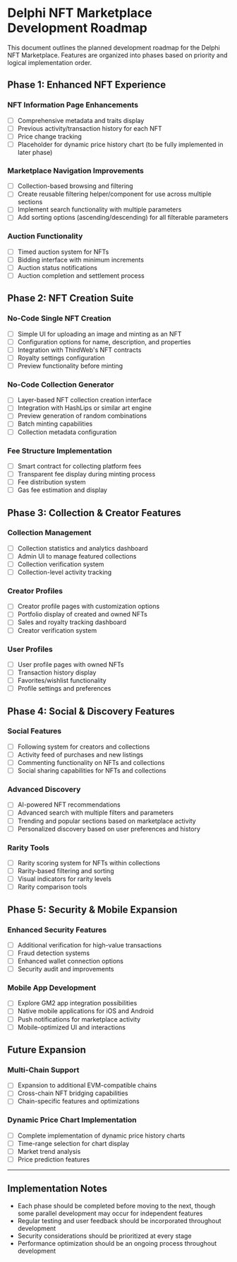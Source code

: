 # Delphi NFT Marketplace Development Roadmap

This document outlines the planned development roadmap for the Delphi NFT Marketplace. Features are organized into phases based on priority and logical implementation order.

## Phase 1: Enhanced NFT Experience

### NFT Information Page Enhancements
- [ ] Comprehensive metadata and traits display
- [ ] Previous activity/transaction history for each NFT
- [ ] Price change tracking
- [ ] Placeholder for dynamic price history chart (to be fully implemented in later phase)

### Marketplace Navigation Improvements
- [ ] Collection-based browsing and filtering
- [ ] Create reusable filtering helper/component for use across multiple sections
- [ ] Implement search functionality with multiple parameters
- [ ] Add sorting options (ascending/descending) for all filterable parameters

### Auction Functionality
- [ ] Timed auction system for NFTs
- [ ] Bidding interface with minimum increments
- [ ] Auction status notifications
- [ ] Auction completion and settlement process

## Phase 2: NFT Creation Suite

### No-Code Single NFT Creation
- [ ] Simple UI for uploading an image and minting as an NFT
- [ ] Configuration options for name, description, and properties
- [ ] Integration with ThirdWeb's NFT contracts
- [ ] Royalty settings configuration
- [ ] Preview functionality before minting

### No-Code Collection Generator
- [ ] Layer-based NFT collection creation interface
- [ ] Integration with HashLips or similar art engine
- [ ] Preview generation of random combinations
- [ ] Batch minting capabilities
- [ ] Collection metadata configuration

### Fee Structure Implementation
- [ ] Smart contract for collecting platform fees
- [ ] Transparent fee display during minting process
- [ ] Fee distribution system
- [ ] Gas fee estimation and display

## Phase 3: Collection & Creator Features

### Collection Management
- [ ] Collection statistics and analytics dashboard
- [ ] Admin UI to manage featured collections
- [ ] Collection verification system
- [ ] Collection-level activity tracking

### Creator Profiles
- [ ] Creator profile pages with customization options
- [ ] Portfolio display of created and owned NFTs
- [ ] Sales and royalty tracking dashboard
- [ ] Creator verification system

### User Profiles
- [ ] User profile pages with owned NFTs
- [ ] Transaction history display
- [ ] Favorites/wishlist functionality
- [ ] Profile settings and preferences

## Phase 4: Social & Discovery Features

### Social Features
- [ ] Following system for creators and collections
- [ ] Activity feed of purchases and new listings
- [ ] Commenting functionality on NFTs and collections
- [ ] Social sharing capabilities for NFTs and collections

### Advanced Discovery
- [ ] AI-powered NFT recommendations
- [ ] Advanced search with multiple filters and parameters
- [ ] Trending and popular sections based on marketplace activity
- [ ] Personalized discovery based on user preferences and history

### Rarity Tools
- [ ] Rarity scoring system for NFTs within collections
- [ ] Rarity-based filtering and sorting
- [ ] Visual indicators for rarity levels
- [ ] Rarity comparison tools

## Phase 5: Security & Mobile Expansion

### Enhanced Security Features
- [ ] Additional verification for high-value transactions
- [ ] Fraud detection systems
- [ ] Enhanced wallet connection options
- [ ] Security audit and improvements

### Mobile App Development
- [ ] Explore GM2 app integration possibilities
- [ ] Native mobile applications for iOS and Android
- [ ] Push notifications for marketplace activity
- [ ] Mobile-optimized UI and interactions

## Future Expansion

### Multi-Chain Support
- [ ] Expansion to additional EVM-compatible chains
- [ ] Cross-chain NFT bridging capabilities
- [ ] Chain-specific features and optimizations

### Dynamic Price Chart Implementation
- [ ] Complete implementation of dynamic price history charts
- [ ] Time-range selection for chart display
- [ ] Market trend analysis
- [ ] Price prediction features

---

## Implementation Notes

- Each phase should be completed before moving to the next, though some parallel development may occur for independent features
- Regular testing and user feedback should be incorporated throughout development
- Security considerations should be prioritized at every stage
- Performance optimization should be an ongoing process throughout development 